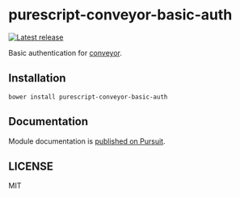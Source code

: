# purescript-conveyor-basic-auth

[![Latest release](http://img.shields.io/github/release/oreshinya/purescript-conveyor-basic-auth.svg)](https://github.com/oreshinya/purescript-conveyor-basic-auth/releases)

Basic authentication for [conveyor](https://github.com/oreshinya/purescript-conveyor).

## Installation

```
bower install purescript-conveyor-basic-auth
```

## Documentation

Module documentation is [published on Pursuit](http://pursuit.purescript.org/packages/purescript-conveyor-basic-auth).

## LICENSE

MIT
